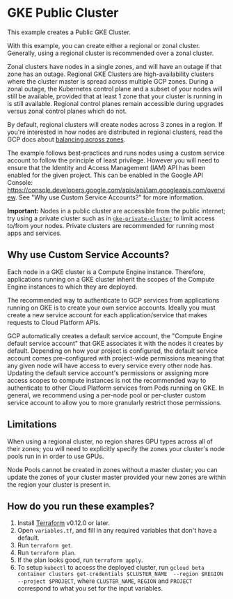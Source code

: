 # GKE Public Cluster

This example creates a Public GKE Cluster.

With this example, you can create either a regional or zonal cluster. Generally, using a regional cluster is recommended
over a zonal cluster.

Zonal clusters have nodes in a single zones, and will have an outage if that zone has an outage. Regional GKE Clusters
are high-availability clusters where the cluster master is spread across multiple GCP zones. During a zonal outage, the
Kubernetes control plane and a subset of your nodes will still be available, provided that at least 1 zone that your
cluster is running in is still available. Regional control planes remain accessible during upgrades versus zonal control
planes which do not.

By default, regional clusters will create nodes across 3 zones in a region. If you're interested in how nodes are
distributed in regional clusters, read the GCP docs about [balancing across zones](https://cloud.google.com/kubernetes-engine/docs/concepts/cluster-autoscaler#balancing_across_zones).

The example follows best-practices and runs nodes using a custom service account to follow the principle of
least privilege. However you will need to ensure that the Identity and Access Management (IAM) API has been
enabled for the given project. This can be enabled in the Google API Console:
https://console.developers.google.com/apis/api/iam.googleapis.com/overview. See "Why use Custom Service
Accounts?" for more information.

**Important:** Nodes in a public cluster are accessible from the public internet; try using a private cluster such as in
[`gke-private-cluster`](../gke-private-cluster) to limit access to/from your nodes. Private clusters are recommended for
running most apps and services.

## Why use Custom Service Accounts?

Each node in a GKE cluster is a Compute Engine instance. Therefore, applications running on a GKE cluster
inherit the scopes of the Compute Engine instances to which they are deployed.

The recommended way to authenticate to GCP services from applications running on GKE is to create
your own service accounts. Ideally you must create a new service account for each application/service that makes requests to
Cloud Platform APIs.

GCP automatically creates a default service account, the "Compute Engine default service account" that GKE
associates it with the nodes it creates by default. Depending on how your project is configured, the default service account comes
pre-configured with project-wide permissions meaning that any given node will have access to every service every other
node has. Updating the default service account's permissions or assigning more access scopes to compute instances is
not the recommended way to authenticate to other Cloud Platform services from Pods running on GKE. In general, we
recommend using a per-node pool or per-cluster custom service account to allow you to more granularly restrict those
permissions.

## Limitations

When using a regional cluster, no region shares GPU types across all of their zones; you will need to explicitly specify
the zones your cluster's node pools run in in order to use GPUs.

Node Pools cannot be created in zones without a master cluster; you can update the zones of your cluster master provided
your new zones are within the region your cluster is present in.

## How do you run these examples?

1. Install [Terraform](https://learn.hashicorp.com/terraform/getting-started/install.html) v0.12.0 or later.
1. Open `variables.tf`, and fill in any required variables that don't have a default.
1. Run `terraform get`.
1. Run `terraform plan`.
1. If the plan looks good, run `terraform apply`.
1. To setup `kubectl` to access the deployed cluster, run `gcloud beta container clusters get-credentials $CLUSTER_NAME 
--region $REGION --project $PROJECT`, where `CLUSTER_NAME`, `REGION` and `PROJECT` correspond to what you set for the 
input variables.
